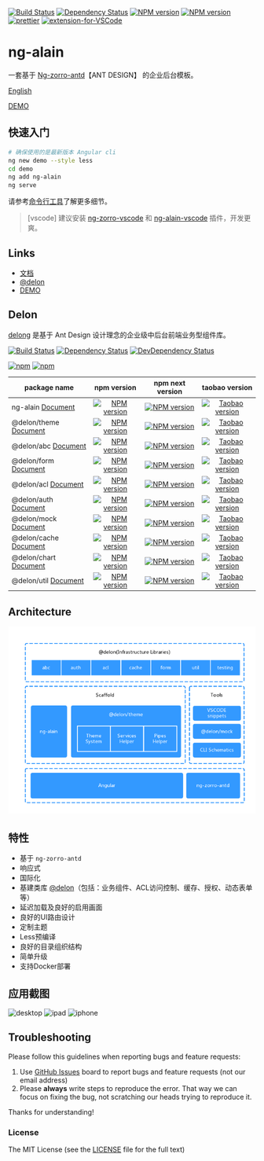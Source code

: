 [![Build Status](https://travis-ci.org/ng-alain/ng-alain.svg?branch=master)](https://travis-ci.org/ng-alain/ng-alain)
[![Dependency Status](https://david-dm.org/ng-alain/ng-alain/status.svg)](https://david-dm.org/ng-alain/ng-alain)
[![NPM version](https://img.shields.io/npm/v/ng-alain.svg)](https://www.npmjs.com/package/ng-alain)
[![NPM version](https://img.shields.io/npm/v/ng-alain/next.svg)](https://www.npmjs.com/package/ng-alain)
[![prettier](https://img.shields.io/badge/code_style-prettier-ff69b4.svg?style=flat-square)](https://prettier.io/)
[![extension-for-VSCode](https://img.shields.io/badge/extension%20for-VSCode-blue.svg?style=flat-square)](https://marketplace.visualstudio.com/items?itemName=cipchk.ng-alain-vscode)

# ng-alain

一套基于 [Ng-zorro-antd](https://github.com/NG-ZORRO/ng-zorro-antd)【ANT DESIGN】 的企业后台模板。

[English](README.md)

[DEMO](https://ng-alain.github.io/ng-alain/)

## 快速入门

```bash
# 确保使用的是最新版本 Angular cli
ng new demo --style less
cd demo
ng add ng-alain
ng serve
```

请参考[命令行工具](https://ng-alain.com/cli)了解更多细节。

> [vscode] 建议安装 [ng-zorro-vscode](https://marketplace.visualstudio.com/items?itemName=cipchk.ng-zorro-vscode) 和 [ng-alain-vscode](https://marketplace.visualstudio.com/items?itemName=cipchk.ng-alain-vscode) 插件，开发更爽。


## Links

+ [文档](https://ng-alain.com)
+ [@delon](https://github.com/ng-alain/delon)
+ [DEMO](https://ng-alain.github.io/ng-alain/)

## Delon

[delong](https://github.com/ng-alain/delon) 是基于 Ant Design 设计理念的企业级中后台前端业务型组件库。

[![Build Status](https://travis-ci.org/ng-alain/delon.svg?branch=master)](https://travis-ci.org/ng-alain/delon)
[![Dependency Status](https://david-dm.org/ng-alain/delon/status.svg)](https://david-dm.org/ng-alain/delon)
[![DevDependency Status](https://david-dm.org/ng-alain/delon/dev-status.svg)](https://david-dm.org/ng-alain/delon?type=dev)

[![npm](https://img.shields.io/npm/l/@delon/theme.svg)](https://www.npmjs.com/package/@delon/theme)
[![npm](https://img.shields.io/npm/dm/@delon/theme.svg)](https://www.npmjs.com/package/@delon/theme)

| package name | npm version | npm next version | taobao version |
| ------------ |:-----:|:----------:|:----------:|
| ng-alain [Document](https://ng-alain.com/cli) | [![NPM version](https://img.shields.io/npm/v/ng-alain.svg)](https://www.npmjs.com/package/ng-alain) | [![NPM version](https://img.shields.io/npm/v/ng-alain/next.svg)](https://www.npmjs.com/package/ng-alain) | [![Taobao version](https://npm.taobao.org/badge/v/ng-alain.svg?style=flat-square)](https://npm.taobao.org/package/ng-alain)
| @delon/theme [Document](https://ng-alain.com/theme) | [![NPM version](https://img.shields.io/npm/v/@delon/theme.svg)](https://www.npmjs.com/package/@delon/theme) | [![NPM version](https://img.shields.io/npm/v/@delon/theme/next.svg)](https://www.npmjs.com/package/@delon/theme) | [![Taobao version](https://npm.taobao.org/badge/v/@delon/theme.svg?style=flat-square)](https://npm.taobao.org/package/@delon/theme)
| @delon/abc [Document](https://ng-alain.com/components) | [![NPM version](https://img.shields.io/npm/v/@delon/abc.svg)](https://www.npmjs.com/package/@delon/abc) | [![NPM version](https://img.shields.io/npm/v/@delon/abc/next.svg)](https://www.npmjs.com/package/@delon/abc) | [![Taobao version](https://npm.taobao.org/badge/v/@delon/abc.svg?style=flat-square)](https://npm.taobao.org/package/@delon/abc)
| @delon/form [Document](https://ng-alain.com/form) | [![NPM version](https://img.shields.io/npm/v/@delon/form.svg)](https://www.npmjs.com/package/@delon/form) | [![NPM version](https://img.shields.io/npm/v/@delon/form/next.svg)](https://www.npmjs.com/package/@delon/form) | [![Taobao version](https://npm.taobao.org/badge/v/@delon/form.svg?style=flat-square)](https://npm.taobao.org/package/@delon/form)
| @delon/acl [Document](https://ng-alain.com/acl) | [![NPM version](https://img.shields.io/npm/v/@delon/acl.svg)](https://www.npmjs.com/package/@delon/acl) | [![NPM version](https://img.shields.io/npm/v/@delon/acl/next.svg)](https://www.npmjs.com/package/@delon/acl) | [![Taobao version](https://npm.taobao.org/badge/v/@delon/acl.svg?style=flat-square)](https://npm.taobao.org/package/@delon/acl)
| @delon/auth [Document](https://ng-alain.com/auch) | [![NPM version](https://img.shields.io/npm/v/@delon/auth.svg)](https://www.npmjs.com/package/@delon/auth) | [![NPM version](https://img.shields.io/npm/v/@delon/auth/next.svg)](https://www.npmjs.com/package/@delon/auth) | [![Taobao version](https://npm.taobao.org/badge/v/@delon/auth.svg?style=flat-square)](https://npm.taobao.org/package/@delon/auth)
| @delon/mock [Document](https://ng-alain.com/mock) | [![NPM version](https://img.shields.io/npm/v/@delon/mock.svg)](https://www.npmjs.com/package/@delon/mock) | [![NPM version](https://img.shields.io/npm/v/@delon/mock/next.svg)](https://www.npmjs.com/package/@delon/mock) | [![Taobao version](https://npm.taobao.org/badge/v/@delon/mock.svg?style=flat-square)](https://npm.taobao.org/package/@delon/mock)
| @delon/cache [Document](https://ng-alain.com/cache) | [![NPM version](https://img.shields.io/npm/v/@delon/cache.svg)](https://www.npmjs.com/package/@delon/cache) | [![NPM version](https://img.shields.io/npm/v/@delon/cache/next.svg)](https://www.npmjs.com/package/@delon/cache) | [![Taobao version](https://npm.taobao.org/badge/v/@delon/cache.svg?style=flat-square)](https://npm.taobao.org/package/@delon/cache)
| @delon/chart [Document](https://ng-alain.com/chart) | [![NPM version](https://img.shields.io/npm/v/@delon/chart.svg)](https://www.npmjs.com/package/@delon/chart) | [![NPM version](https://img.shields.io/npm/v/@delon/chart/next.svg)](https://www.npmjs.com/package/@delon/chart) | [![Taobao version](https://npm.taobao.org/badge/v/@delon/chart.svg?style=flat-square)](https://npm.taobao.org/package/@delon/chart)
| @delon/util [Document](https://ng-alain.com/util) | [![NPM version](https://img.shields.io/npm/v/@delon/util.svg)](https://www.npmjs.com/package/@delon/util) | [![NPM version](https://img.shields.io/npm/v/@delon/util/next.svg)](https://www.npmjs.com/package/@delon/util) | [![Taobao version](https://npm.taobao.org/badge/v/@delon/util.svg?style=flat-square)](https://npm.taobao.org/package/@delon/util)

## Architecture

![Architecture](https://raw.githubusercontent.com/ng-alain/delon/master/_screenshot/architecture.png)

## 特性

+ 基于 `ng-zorro-antd`
+ 响应式
+ 国际化
+ 基建类库 [@delon](https://github.com/ng-alain/delon)（包括：业务组件、ACL访问控制、缓存、授权、动态表单等）
+ 延迟加载及良好的启用画面
+ 良好的UI路由设计
+ 定制主题
+ Less预编译
+ 良好的目录组织结构
+ 简单升级
+ 支持Docker部署

## 应用截图

![desktop](https://raw.githubusercontent.com/ng-alain/delon/master/_screenshot/desktop.png)
![ipad](https://raw.githubusercontent.com/ng-alain/delon/master/_screenshot/ipad.png)
![iphone](https://raw.githubusercontent.com/ng-alain/delon/master/_screenshot/iphone.png)

## Troubleshooting

Please follow this guidelines when reporting bugs and feature requests:

1. Use [GitHub Issues](https://github.com/ng-alain/ng-alain/issues) board to report bugs and feature requests (not our email address)
2. Please **always** write steps to reproduce the error. That way we can focus on fixing the bug, not scratching our heads trying to reproduce it.

Thanks for understanding!

### License

The MIT License (see the [LICENSE](https://github.com/ng-alain/ng-alain/blob/master/LICENSE) file for the full text)
